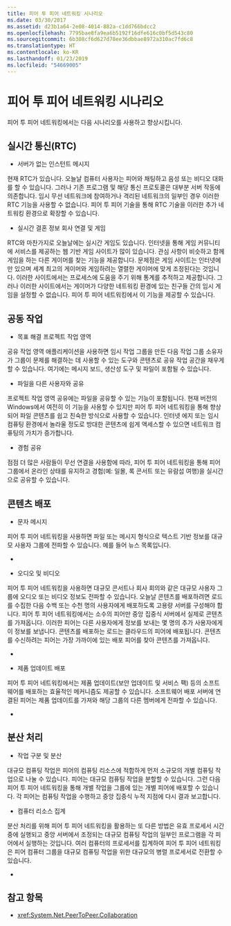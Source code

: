 ```yaml
---
title: 피어 투 피어 네트워킹 시나리오
ms.date: 03/30/2017
ms.assetid: d23b1a64-2e08-4014-882a-c1dd766bdcc2
ms.openlocfilehash: 7795bae8fa9ea6b5192f16dfe616c0bf5d543c80
ms.sourcegitcommit: 6b308cf6d627d78ee36dbbae8972a310ac7fd6c8
ms.translationtype: HT
ms.contentlocale: ko-KR
ms.lasthandoff: 01/23/2019
ms.locfileid: "54669005"
---
```

# <a name="peer-to-peer-networking-scenarios"></a>피어 투 피어 네트워킹 시나리오
피어 투 피어 네트워킹에서는 다음 시나리오를 사용하고 향상시킵니다.  
  
## <a name="real-time-communications-rtc"></a>실시간 통신(RTC)  
  
-   서버가 없는 인스턴트 메시지  
  
 현재 RTC가 있습니다. 오늘날 컴퓨터 사용자는 피어와 채팅하고 음성 또는 비디오 대화를 할 수 있습니다. 그러나 기존 프로그램 및 해당 통신 프로토콜은 대부분 서버 작동에 의존합니다. 임시 무선 네트워크에 참여하거나 격리된 네트워크의 일부인 경우 이러한 RTC 기능을 사용할 수 없습니다. 피어 투 피어 기술을 통해 RTC 기술을 이러한 추가 네트워킹 환경으로 확장할 수 있습니다.  
  
-   실시간 결혼 정보 회사 연결 및 게임  
  
 RTC와 마찬가지로 오늘날에는 실시간 게임도 있습니다. 인터넷을 통해 게임 커뮤니티에 서비스를 제공하는 웹 기반 게임 사이트가 많이 있습니다. 관심 사항이 비슷하고 함께 게임을 하는 다른 게이머를 찾는 기능을 제공합니다. 문제점은 게임 사이트는 인터넷에만 있으며 세계 최고의 게이머와 게임하려는 열렬한 게이머에 맞게 조정된다는 것입니다. 이러한 사이트에서는 프로세스에 도움을 주기 위해 통계를 추적하고 제공합니다. 그러나 이러한 사이트에서는 게이머가 다양한 네트워킹 환경에 있는 친구들 간의 임시 게임을 설정할 수 없습니다. 피어 투 피어 네트워킹에서 이 기능을 제공할 수 있습니다.  
  
## <a name="collaboration"></a>공동 작업  
  
-   목표 해결 프로젝트 작업 영역  
  
 공유 작업 영역 애플리케이션을 사용하면 임시 작업 그룹을 만든 다음 작업 그룹 소유자가 그룹이 문제를 해결하는 데 사용할 수 있는 도구와 콘텐츠로 공유 작업 공간을 채우게 할 수 있습니다. 여기에는 메시지 보드, 생산성 도구 및 파일이 포함될 수 있습니다.  
  
-   파일을 다른 사용자와 공유  
  
 프로젝트 작업 영역 공유에는 파일을 공유할 수 있는 기능이 포함됩니다. 현재 버전의 Windows에서 여전히 이 기능을 사용할 수 있지만 피어 투 피어 네트워킹을 통해 향상되어 파일 콘텐츠를 쉽고 친숙한 방식으로 사용할 수 있습니다. 인터넷 에지 또는 임시 컴퓨팅 환경에서 놀라울 정도로 방대한 콘텐츠에 쉽게 액세스할 수 있으면 네트워크 컴퓨팅의 가치가 증가합니다.  
  
-   경험 공유  
  
 점점 더 많은 사람들이 무선 연결을 사용함에 따라, 피어 투 피어 네트워킹을 통해 피어 그룹에서 온라인 상태를 유지하고 경험(예: 일몰, 록 콘서트 또는 유람섬 여행)을 실시간으로 공유할 수 있습니다.  
  
## <a name="content-distribution"></a>콘텐츠 배포  
  
-   문자 메시지  
  
 피어 투 피어 네트워킹을 사용하면 파일 또는 메시지 형식으로 텍스트 기반 정보를 대규모 사용자 그룹에 전파할 수 있습니다. 예를 들어 뉴스 목록입니다.  
  
-  
  
-   오디오 및 비디오  
  
 피어 투 피어 네트워킹을 사용하면 대규모 콘서트나 회사 회의와 같은 대규모 사용자 그룹에 오디오 또는 비디오 정보도 전파할 수 있습니다. 오늘날 콘텐츠를 배포하려면 로드를 수집한 다음 수백 또는 수천 명의 사용자에게 배포하도록 고용량 서버를 구성해야 합니다. 피어 투 피어 네트워킹에서는 소수의 피어만 중앙 집중식 서버에서 실제로 콘텐츠를 가져옵니다. 이러한 피어는 다른 사용자에게 정보를 보내는 몇 명의 추가 사용자에게 이 정보를 보냅니다. 콘텐츠를 배포하는 로드는 클라우드의 피어에 배포됩니다. 콘텐츠를 수신하려는 피어는 가장 가까이에 있는 배포 피어를 찾아 콘텐츠를 가져옵니다.  
  
-  
  
-   제품 업데이트 배포  
  
 피어 투 피어 네트워킹에서는 제품 업데이트(보안 업데이트 및 서비스 팩) 등의 소프트웨어를 배포하는 효율적인 메커니즘도 제공할 수 있습니다. 소프트웨어 배포 서버에 연결된 피어는 제품 업데이트를 가져와 해당 그룹의 다른 멤버에게 전파할 수 있습니다.  
  
-  
  
## <a name="distributed-processing"></a>분산 처리  
  
-   작업 구분 및 분산  
  
 대규모 컴퓨팅 작업은 피어의 컴퓨팅 리소스에 적합하게 먼저 소규모의 개별 컴퓨팅 작업으로 나눌 수 있습니다. 피어는 대규모 컴퓨팅 작업을 분할할 수 있습니다. 그런 다음 피어 투 피어 네트워킹을 통해 개별 작업을 그룹에 있는 개별 피어에 배포할 수 있습니다. 각 피어는 컴퓨팅 작업을 수행하고 중앙 집중식 누적 지점에 다시 결과 보고합니다.  
  
-   컴퓨터 리소스 집계  
  
 분산 처리를 위해 피어 투 피어 네트워킹을 활용하는 또 다른 방법은 유효 프로세서 시간 중에 실행되고 중앙 서버에서 조정되는 대규모 컴퓨팅 작업의 일부인 프로그램을 각 피어에서 실행하는 것입니다. 여러 컴퓨터의 프로세서를 집계하여 피어 투 피어 네트워킹은 피어 컴퓨터 그룹을 대규모 컴퓨팅 작업을 위한 대규모의 병렬 프로세서로 전환할 수 있습니다.  
  
-  
  
## <a name="see-also"></a>참고 항목
- <xref:System.Net.PeerToPeer.Collaboration>
